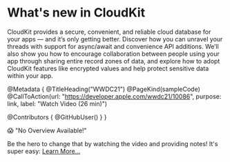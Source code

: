 # What's new in CloudKit

CloudKit provides a secure, convenient, and reliable cloud database for your apps — and it’s only getting better. Discover how you can unravel your threads with support for async/await and convenience API additions. We’ll also show you how to encourage collaboration between people using your app through sharing entire record zones of data, and explore how to adopt CloudKit features like encrypted values and help protect sensitive data within your app.

@Metadata {
   @TitleHeading("WWDC21")
   @PageKind(sampleCode)
   @CallToAction(url: "https://developer.apple.com/wwdc21/10086", purpose: link, label: "Watch Video (26 min)")

   @Contributors {
      @GitHubUser(<replace this with your GitHub handle>)
   }
}

😱 "No Overview Available!"

Be the hero to change that by watching the video and providing notes! It's super easy:
 [Learn More…](https://wwdcnotes.github.io/WWDCNotes/documentation/wwdcnotes/contributing)
